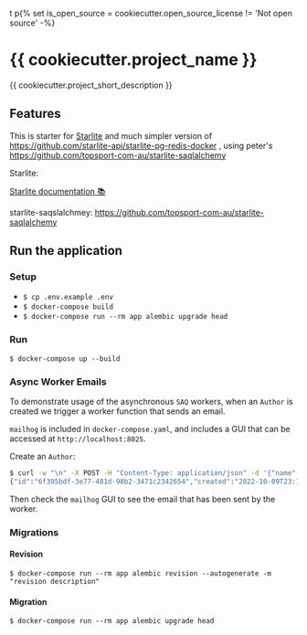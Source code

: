 t p{% set is_open_source = cookiecutter.open_source_license != 'Not open source' -%}

# {{ cookiecutter.project_name }}

{{ cookiecutter.project_short_description }}
## Features

This is starter  for [Starlite](https://github.com/starlite-api/starlite)  and much simpler version of <https://github.com/starlite-api/starlite-pg-redis-docker> , using peter's <https://github.com/topsport-com-au/starlite-saqlalchemy>

Starlite:

[Starlite documentation 📚](https://starlite-api.github.io/starlite/)

starlite-saqslalchmey:
<https://github.com/topsport-com-au/starlite-saqlalchemy>

## Run the application

### Setup

* `$ cp .env.example .env`
* `$ docker-compose build`
* `$ docker-compose run --rm app alembic upgrade head`

### Run

`$ docker-compose up --build`

### Async Worker Emails

To demonstrate usage of the asynchronous `SAQ` workers, when an `Author` is created we trigger a
worker function that sends an email.

`mailhog` is included in `docker-compose.yaml`, and includes a GUI that can be accessed at
`http://localhost:8025`.

Create an `Author`:

```bash
$ curl -w "\n" -X POST -H "Content-Type: application/json" -d '{"name": "James Patterson", "dob": "1974-3-22"}' http://localhost:8000/v1/authors
{"id":"6f395bdf-3e77-481d-98b2-3471c2342654","created":"2022-10-09T23:18:10","updated":"2022-10-09T23:18:10","name":"James Patterson","dob":"1974-03-22"}
```

Then check the `mailhog` GUI to see the email that has been sent by the worker.

### Migrations

#### Revision

`$ docker-compose run --rm app alembic revision --autogenerate -m "revision description"`

#### Migration

`$ docker-compose run --rm app alembic upgrade head`

